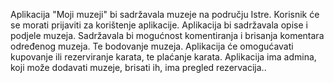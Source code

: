 Aplikacija "Moji muzeji" bi sadržavala muzeje na području Istre. Korisnik će se morati prijaviti za korištenje aplikacije. Aplikacija bi sadržavala opise i podjele muzeja. Sadržavala bi mogućnost komentiranja i brisanja komentara određenog muzeja. Te bodovanje muzeja. Aplikacija će omogućavati kupovanje ili rezerviranje karata, te plaćanje karata. Aplikacija ima admina, koji može dodavati muzeje, brisati ih, ima pregled rezervacija..
